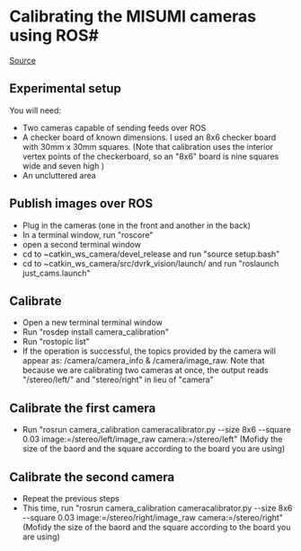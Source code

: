 
# Calibrating the MISUMI cameras using ROS#
[Source](http://wiki.ros.org/camera_calibration/Tutorials/MonocularCalibration)

## Experimental setup
You will need:
* Two cameras capable of sending feeds over ROS 
* A checker board of known dimensions. I used an 8x6 checker board with 30mm x 30mm squares. (Note that calibration uses the interior vertex points of the checkerboard, so an "8x6" board is nine squares wide and seven high )
* An uncluttered area 


## Publish images over ROS
* Plug in the cameras (one in the front and another in the back)
* In a terminal window, run "roscore"
* open a second terminal window
* cd to ~catkin_ws_camera/devel_release and run "source setup.bash"
* cd to ~catkin_ws_camera/src/dvrk_vision/launch/ and run "roslaunch just_cams.launch" 


## Calibrate 
* Open a new terminal terminal window
* Run "rosdep install camera_calibration"
* Run "rostopic list"
* If the operation is successful, the topics provided by the camera will appear as: /camera/camera_info & /camera/image_raw. Note that because we are calibrating two cameras at once, the output reads "/stereo/left/" and "stereo/right" in lieu of "camera"

## Calibrate the first camera
* Run "rosrun camera_calibration cameracalibrator.py --size 8x6 --square 0.03 image:=/stereo/left/image_raw camera:=/stereo/left" (Mofidy the size of the baord and the square according to the board you are using)



## Calibrate the second camera
* Repeat the previous steps
* This time, run "rosrun camera_calibration cameracalibrator.py --size 8x6 --square 0.03 image:=/stereo/right/image_raw camera:=/stereo/right" (Mofidy the size of the baord and the square according to the board you are using)
